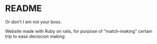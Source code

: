 # README
Or don't I am not your boss.

Website made with Ruby on rails, for purpose of "match-making" certain trip to ease deciscion making 
